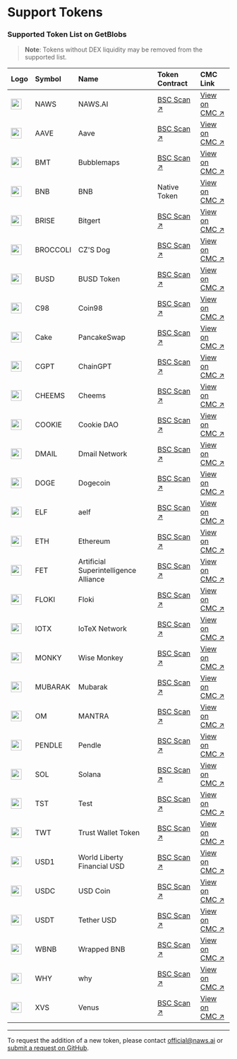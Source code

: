 # Support Tokens

### Supported Token List on GetBlobs


> **Note**: Tokens without DEX liquidity may be removed from the supported list.

| Logo | Symbol | Name | Token Contract | CMC Link |
| :--- | :--- | :--- | :--- | :--- |
| <img src="https://s3.ap-northeast-2.amazonaws.com/cdn.naws.ai/images/coin-logos/token_symbols_naws.png" style="width: 24px; height: 24px;"> | NAWS | NAWS.AI | [BSC Scan ↗](https://bscscan.com/token/0x726a54E04f394b6e44e58a2D7CB0fEc61361D10E) | [View on CMC ↗](https://coinmarketcap.com/currencies/naws-ai) |
| <img src="https://s3.ap-northeast-2.amazonaws.com/cdn.naws.ai/images/coin-logos/token_symbols_aave.png" style="width: 24px; height: 24px;"> | AAVE | Aave | [BSC Scan ↗](https://bscscan.com/token/0xfb6115445bff7b52feb98650c87f44907e58f802) | [View on CMC ↗](https://coinmarketcap.com/currencies/aave) |
| <img src="https://s3.ap-northeast-2.amazonaws.com/cdn.naws.ai/images/coin-logos/token_symbols_bubblemaps.png" style="width: 24px; height: 24px;"> | BMT | Bubblemaps | [BSC Scan ↗](https://bscscan.com/token/0x7d814b9eD370Ec0a502EdC3267393bF62d891B62) | [View on CMC ↗](https://coinmarketcap.com/currencies/bubblemaps) |
| <img src="https://s3.ap-northeast-2.amazonaws.com/cdn.naws.ai/images/coin-logos/token_symbols_wrappedbnb.png" style="width: 24px; height: 24px;"> | BNB | BNB | Native Token | [View on CMC ↗](https://coinmarketcap.com/currencies/bnb) |
| <img src="https://s3.ap-northeast-2.amazonaws.com/cdn.naws.ai/images/coin-logos/token_symbols_bitrise.svg" style="width: 24px; height: 24px;"> | BRISE | Bitgert | [BSC Scan ↗](https://bscscan.com/token/0x8FFf93E810a2eDaaFc326eDEE51071DA9d398E83) | [View on CMC ↗](https://coinmarketcap.com/currencies/bitrise-token) |
| <img src="https://s3.ap-northeast-2.amazonaws.com/cdn.naws.ai/images/coin-logos/token_symbols_czsdog.png" style="width: 24px; height: 24px;"> | BROCCOLI | CZ'S Dog | [BSC Scan ↗](https://bscscan.com/token/0x6d5AD1592ed9D6D1dF9b93c793AB759573Ed6714) | [View on CMC ↗](https://coinmarketcap.com/currencies/czsdog-broccoli) |
| <img src="https://s3.ap-northeast-2.amazonaws.com/cdn.naws.ai/images/coin-logos/token_symbols_busd.png" style="width: 24px; height: 24px;"> | BUSD | BUSD Token | [BSC Scan ↗](https://bscscan.com/token/0xe9e7CEA3DedcA5984780Bafc599bD69ADd087D56) | [View on CMC ↗](https://coinmarketcap.com/currencies/binance-usd) |
| <img src="https://s3.ap-northeast-2.amazonaws.com/cdn.naws.ai/images/coin-logos/token_symbols_coin98.png" style="width: 24px; height: 24px;"> | C98 | Coin98 | [BSC Scan ↗](https://bscscan.com/token/0xaEC945e04baF28b135Fa7c640f624f8D90F1C3a6) | [View on CMC ↗](https://coinmarketcap.com/currencies/coin98) |
| <img src="https://s3.ap-northeast-2.amazonaws.com/cdn.naws.ai/images/coin-logos/token_symbols_pancakeswap.svg" style="width: 24px; height: 24px;"> | Cake | PancakeSwap | [BSC Scan ↗](https://bscscan.com/token/0x0E09FaBB73Bd3Ade0a17ECC321fD13a19e81cE82) | [View on CMC ↗](https://coinmarketcap.com/currencies/pancakeswap) |
| <img src="https://s3.ap-northeast-2.amazonaws.com/cdn.naws.ai/images/coin-logos/token_symbols_chaingpt.png" style="width: 24px; height: 24px;"> | CGPT | ChainGPT | [BSC Scan ↗](https://bscscan.com/token/0x9840652DC04fb9db2C43853633f0F62BE6f00f98) | [View on CMC ↗](https://coinmarketcap.com/currencies/chaingpt) |
| <img src="https://s3.ap-northeast-2.amazonaws.com/cdn.naws.ai/images/coin-logos/token_symbols_cheems.png" style="width: 24px; height: 24px;"> | CHEEMS | Cheems | [BSC Scan ↗](https://bscscan.com/token/0x0DF0587216a4a1bB7d5082fdc491d93d2dD4B413) | [View on CMC ↗](https://coinmarketcap.com/currencies/cheems-pet) |
| <img src="https://s3.ap-northeast-2.amazonaws.com/cdn.naws.ai/images/coin-logos/token_symbols_cookiedao.png" style="width: 24px; height: 24px;"> | COOKIE | Cookie DAO | [BSC Scan ↗](https://bscscan.com/token/0xC0041EF357B183448B235a8Ea73Ce4E4eC8c265F) | [View on CMC ↗](https://coinmarketcap.com/currencies/cookie) |
| <img src="https://s3.ap-northeast-2.amazonaws.com/cdn.naws.ai/images/coin-logos/token_symbols_dmail.svg" style="width: 24px; height: 24px;"> | DMAIL | Dmail Network | [BSC Scan ↗](https://bscscan.com/token/0xcc6f1e1b87cfcbe9221808d2d85c501aab0b5192) | [View on CMC ↗](https://coinmarketcap.com/currencies/dmail-network) |
| <img src="https://s3.ap-northeast-2.amazonaws.com/cdn.naws.ai/images/coin-logos/token_symbols_doge.png" style="width: 24px; height: 24px;"> | DOGE | Dogecoin | [BSC Scan ↗](https://bscscan.com/token/0xbA2aE424d960c26247Dd6c32edC70B295c744C43) | [View on CMC ↗](https://coinmarketcap.com/currencies/dogecoin) |
| <img src="https://s3.ap-northeast-2.amazonaws.com/cdn.naws.ai/images/coin-logos/token_symbols_aelf.svg" style="width: 24px; height: 24px;"> | ELF | aelf | [BSC Scan ↗](https://bscscan.com/token/0xa3f020a5C92e15be13CAF0Ee5C95cF79585EeCC9) | [View on CMC ↗](https://coinmarketcap.com/currencies/aelf) |
| <img src="https://s3.ap-northeast-2.amazonaws.com/cdn.naws.ai/images/coin-logos/token_symbols_ethereum.png" style="width: 24px; height: 24px;"> | ETH | Ethereum | [BSC Scan ↗](https://bscscan.com/token/0x2170Ed0880ac9A755fd29B2688956BD959F933F8) | [View on CMC ↗](https://coinmarketcap.com/currencies/ethereum) |
| <img src="https://s3.ap-northeast-2.amazonaws.com/cdn.naws.ai/images/coin-logos/token_symbols_artificial.png" style="width: 24px; height: 24px;"> | FET | Artificial Superintelligence Alliance | [BSC Scan ↗](https://bscscan.com/token/0x031b41e504677879370e9dbcf937283a8691fa7f) | [View on CMC ↗](https://coinmarketcap.com/currencies/artificial-superintelligence-alliance) |
| <img src="https://s3.ap-northeast-2.amazonaws.com/cdn.naws.ai/images/coin-logos/token_symbols_floki.png" style="width: 24px; height: 24px;"> | FLOKI | Floki | [BSC Scan ↗](https://bscscan.com/token/0xfb5B838b6cfEEdC2873aB27866079AC55363D37E) | [View on CMC ↗](https://coinmarketcap.com/currencies/floki-inu) |
| <img src="https://s3.ap-northeast-2.amazonaws.com/cdn.naws.ai/images/coin-logos/token_symbols_iotex.svg" style="width: 24px; height: 24px;"> | IOTX | IoTeX Network | [BSC Scan ↗](https://bscscan.com/token/0x9678e42cebeb63f23197d726b29b1cb20d0064e5) | [View on CMC ↗](https://coinmarketcap.com/currencies/iotex) |
| <img src="https://s3.ap-northeast-2.amazonaws.com/cdn.naws.ai/images/coin-logos/token_symbols_wisemonkey.png" style="width: 24px; height: 24px;"> | MONKY | Wise Monkey | [BSC Scan ↗](https://bscscan.com/token/0x59E69094398AfbEA632F8Bd63033BdD2443a3Be1) | [View on CMC ↗](https://coinmarketcap.com/currencies/wise-monkey) |
| <img src="https://s3.ap-northeast-2.amazonaws.com/cdn.naws.ai/images/coin-logos/token_symbols_mubrarak.png" style="width: 24px; height: 24px;"> | MUBARAK | Mubarak | [BSC Scan ↗](https://bscscan.com/token/0x5C85D6C6825aB4032337F11Ee92a72DF936b46F6) | [View on CMC ↗](https://coinmarketcap.com/currencies/mubarak) |
| <img src="https://s3.ap-northeast-2.amazonaws.com/cdn.naws.ai/images/coin-logos/token_symbols_mantra.png" style="width: 24px; height: 24px;"> | OM | MANTRA | [BSC Scan ↗](https://bscscan.com/token/0xf78d2e7936f5fe18308a3b2951a93b6c4a41f5e2) | [View on CMC ↗](https://coinmarketcap.com/currencies/mantra) |
| <img src="https://s3.ap-northeast-2.amazonaws.com/cdn.naws.ai/images/coin-logos/token_symbols_pendle.png" style="width: 24px; height: 24px;"> | PENDLE | Pendle | [BSC Scan ↗](https://bscscan.com/token/0xb3Ed0A426155B79B898849803E3B36552f7ED507) | [View on CMC ↗](https://coinmarketcap.com/currencies/pendle) |
| <img src="https://s3.ap-northeast-2.amazonaws.com/cdn.naws.ai/images/coin-logos/token_symbols_solana.png" style="width: 24px; height: 24px;"> | SOL | Solana | [BSC Scan ↗](https://bscscan.com/token/0x570A5D26f7765Ecb712C0924E4De545B89fD43dF) | [View on CMC ↗](https://coinmarketcap.com/currencies/solana) |
| <img src="https://s3.ap-northeast-2.amazonaws.com/cdn.naws.ai/images/coin-logos/token_symbols_tst.png" style="width: 24px; height: 24px;"> | TST | Test | [BSC Scan ↗](https://bscscan.com/token/0x86Bb94DdD16Efc8bc58e6b056e8df71D9e666429) | [View on CMC ↗](https://coinmarketcap.com/currencies/test-token-bsc) |
| <img src="https://s3.ap-northeast-2.amazonaws.com/cdn.naws.ai/images/coin-logos/token_symbols_trustwallet.png" style="width: 24px; height: 24px;"> | TWT | Trust Wallet Token | [BSC Scan ↗](https://bscscan.com/token/0x4b0f1812e5df2a09796481ff14017e6005508003) | [View on CMC ↗](https://coinmarketcap.com/currencies/trust-wallet-token) |
| <img src="https://s3.ap-northeast-2.amazonaws.com/cdn.naws.ai/images/coin-logos/token_symbols_world_liberty_financial.png" style="width: 24px; height: 24px;"> | USD1 | World Liberty Financial USD | [BSC Scan ↗](https://bscscan.com/token/0x8d0D000Ee44948FC98c9B98A4FA4921476f08B0d) | [View on CMC ↗](https://coinmarketcap.com/currencies/usd1) |
| <img src="https://s3.ap-northeast-2.amazonaws.com/cdn.naws.ai/images/coin-logos/token_symbols_usd.png" style="width: 24px; height: 24px;"> | USDC | USD Coin | [BSC Scan ↗](https://bscscan.com/token/0x8AC76a51cc950d9822D68b83fE1Ad97B32Cd580d) | [View on CMC ↗](https://coinmarketcap.com/currencies/usd-coin) |
| <img src="https://s3.ap-northeast-2.amazonaws.com/cdn.naws.ai/images/coin-logos/token_symbols_tetherusdt.png" style="width: 24px; height: 24px;"> | USDT | Tether USD | [BSC Scan ↗](https://bscscan.com/token/0x55d398326f99059fF775485246999027B3197955) | [View on CMC ↗](https://coinmarketcap.com/currencies/tether) |
| <img src="https://s3.ap-northeast-2.amazonaws.com/cdn.naws.ai/images/coin-logos/token_symbols_wrappedbnb.png" style="width: 24px; height: 24px;"> | WBNB | Wrapped BNB | [BSC Scan ↗](https://bscscan.com/token/0xbb4CdB9CBd36B01bD1cBaEBF2De08d9173bc095c) | [View on CMC ↗](https://coinmarketcap.com/currencies/wbnb) |
| <img src="https://s3.ap-northeast-2.amazonaws.com/cdn.naws.ai/images/coin-logos/token_symbols_why.png" style="width: 24px; height: 24px;"> | WHY | why | [BSC Scan ↗](https://bscscan.com/token/0x9eC02756A559700d8D9e79ECe56809f7bcC5dC27) | [View on CMC ↗](https://coinmarketcap.com/currencies/why) |
| <img src="https://s3.ap-northeast-2.amazonaws.com/cdn.naws.ai/images/coin-logos/token_symbols_venus.png" style="width: 24px; height: 24px;"> | XVS | Venus | [BSC Scan ↗](https://bscscan.com/token/0xcF6BB5389c92Bdda8a3747Ddb454cB7a64626C63) | [View on CMC ↗](https://coinmarketcap.com/currencies/venus) |

---

To request the addition of a new token, please contact [official@naws.ai](mailto:official@naws.ai) or [submit a request on GitHub](https://github.com/naws-ai/getblobs-token-list/blob/main/CONTRIBUTING.md).

